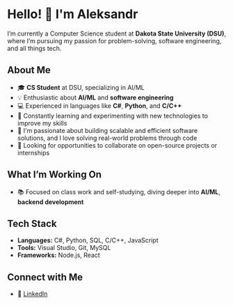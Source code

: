 # Hello! 👋 I'm Aleksandr

I’m currently a Computer Science student at **Dakota State University (DSU)**, where I’m pursuing my passion for problem-solving, software engineering, and all things tech.

## About Me

- 🎓 **CS Student** at DSU, specializing in AI/ML
- 💡 Enthusiastic about **AI/ML** and **software engineering**
- 💻 Experienced in languages like **C#**, **Python**, and **C/C++**
- 🌱 Constantly learning and experimenting with new technologies to improve my skills
- 🔧 I'm passionate about building scalable and efficient software solutions, and I love solving real-world problems through code
- 🤝 Looking for opportunities to collaborate on open-source projects or internships

## What I’m Working On
- 📚 Focused on class work and self-studying, diving deeper into **AI/ML**, **backend development**

## Tech Stack
- **Languages:** C#, Python, SQL, C/C++, JavaScript
- **Tools:** Visual Studio, Git, MySQL
- **Frameworks:** Node.js, React

## Connect with Me
- 💼 [LinkedIn](https://www.linkedin.com/in/aleksandr-khindanov)
